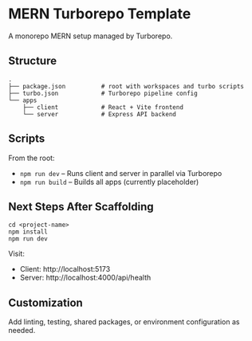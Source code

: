 # MERN Turborepo Template

A monorepo MERN setup managed by Turborepo.

## Structure

```
.
├── package.json          # root with workspaces and turbo scripts
├── turbo.json            # Turborepo pipeline config
└── apps
    ├── client            # React + Vite frontend
    └── server            # Express API backend
```

## Scripts

From the root:

- `npm run dev` – Runs client and server in parallel via Turborepo
- `npm run build` – Builds all apps (currently placeholder)

## Next Steps After Scaffolding

```
cd <project-name>
npm install
npm run dev
```

Visit:
- Client: http://localhost:5173
- Server: http://localhost:4000/api/health

## Customization

Add linting, testing, shared packages, or environment configuration as needed.

